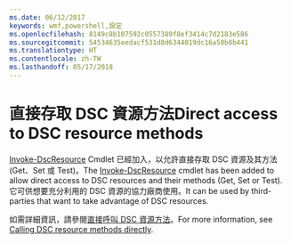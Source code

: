 ```yaml
---
ms.date: 06/12/2017
keywords: wmf,powershell,設定
ms.openlocfilehash: 8149c8b107592c0557389f8ef3414c7d2183e586
ms.sourcegitcommit: 54534635eedacf531d8d6344019dc16a50b8b441
ms.translationtype: HT
ms.contentlocale: zh-TW
ms.lasthandoff: 05/17/2018
---
```

# <a name="direct-access-to-dsc-resource-methods"></a><span data-ttu-id="3597f-102">直接存取 DSC 資源方法</span><span class="sxs-lookup"><span data-stu-id="3597f-102">Direct access to DSC resource methods</span></span>


<span data-ttu-id="3597f-103">[Invoke-DscResource](https://technet.microsoft.com/library/mt517869.aspx) Cmdlet 已經加入，以允許直接存取 DSC 資源及其方法 (Get、Set 或 Test)。</span><span class="sxs-lookup"><span data-stu-id="3597f-103">The [Invoke-DscResource](https://technet.microsoft.com/library/mt517869.aspx) cmdlet has been added to allow direct access to DSC resources and their methods (Get, Set or Test).</span></span> <span data-ttu-id="3597f-104">它可供想要充分利用的 DSC 資源的協力廠商使用。</span><span class="sxs-lookup"><span data-stu-id="3597f-104">It can be used by third-parties that want to take advantage of DSC resources.</span></span>

<span data-ttu-id="3597f-105">如需詳細資訊，請參閱[直接呼叫 DSC 資源方法](https://msdn.microsoft.com/powershell/dsc/directcallresource)。</span><span class="sxs-lookup"><span data-stu-id="3597f-105">For more information, see [Calling DSC resource methods directly](https://msdn.microsoft.com/powershell/dsc/directcallresource).</span></span>
